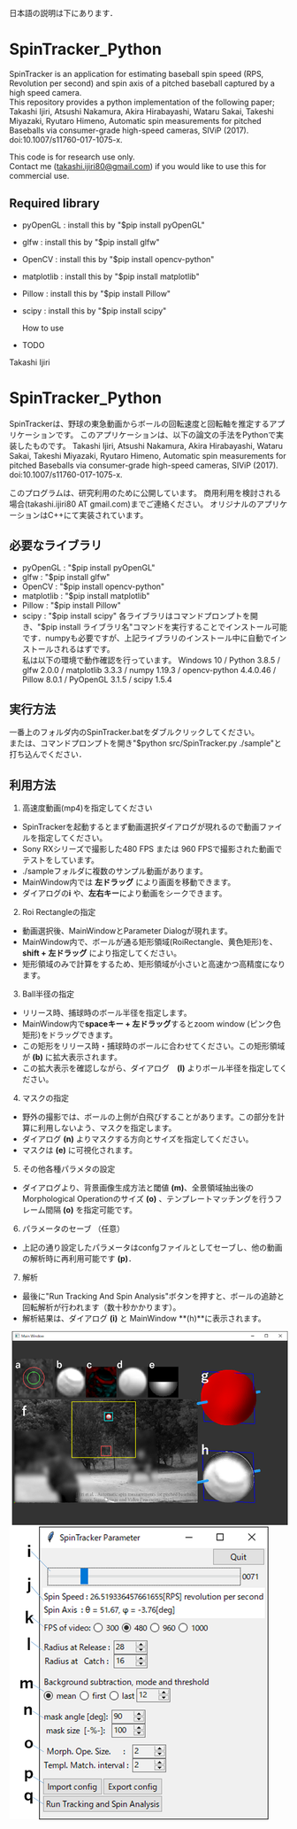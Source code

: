 日本語の説明は下にあります．

# SpinTracker_Python
SpinTracker is an application for estimating baseball spin speed (RPS, Revolution per second) and spin axis of a pitched baseball captured by a high speed camera.  
This repository provides a python implementation of the following paper;  
Takashi Ijiri, Atsushi Nakamura, Akira Hirabayashi, Wataru Sakai, Takeshi Miyazaki, Ryutaro Himeno, Automatic spin measurements for pitched Baseballs via consumer-grade high-speed cameras, SIViP (2017). doi:10.1007/s11760-017-1075-x.  

This code is for research use only.  
Contact me (takashi.ijiri80@gmail.com) if you would like to use this for commercial use.   


## Required library  
- pyOpenGL   : install this by "$pip install pyOpenGL"
- glfw       : install this by "$pip install glfw"
- OpenCV     : install this by "$pip install opencv-python"
- matplotlib : install this by "$pip install matplotlib"
- Pillow     : install this by "$pip install Pillow"
- scipy      : install this by "$pip install scipy"


  How to use  
- TODO


Takashi Ijiri


# SpinTracker_Python
SpinTrackerは、野球の東急動画からボールの回転速度と回転軸を推定するアプリケーションです。
このアプリケーションは、以下の論文の手法をPythonで実装したものです。
Takashi Ijiri, Atsushi Nakamura, Akira Hirabayashi, Wataru Sakai, Takeshi Miyazaki, Ryutaro Himeno, Automatic spin measurements for pitched Baseballs via consumer-grade high-speed cameras, SIViP (2017). doi:10.1007/s11760-017-1075-x.  

このプログラムは、研究利用のために公開しています。
商用利用を検討される場合(takashi.ijiri80 AT gmail.com)までご連絡ください。
オリジナルのアプリケーションはC++にて実装されています。

## 必要なライブラリ 
- pyOpenGL   : "$pip install pyOpenGL"
- glfw       : "$pip install glfw"
- OpenCV     : "$pip install opencv-python"
- matplotlib : "$pip install matplotlib"
- Pillow     : "$pip install Pillow"
- scipy      : "$pip install scipy"
各ライブラリはコマンドプロンプトを開き、"$pip install ライブラリ名"コマンドを実行することでインストール可能です．numpyも必要ですが、上記ライブラリのインストール中に自動でインストールされるはずです。  
私は以下の環境で動作確認を行っています。
Windows 10 / Python 3.8.5 / glfw 2.0.0 / matplotlib 3.3.3 / numpy 1.19.3 / opencv-python 4.4.0.46 / Pillow 8.0.1 / PyOpenGL 3.1.5 / scipy 1.5.4


## 実行方法
一番上のフォルダ内のSpinTracker.batをダブルクリックしてください。  
または、コマンドプロンプトを開き"$python src/SpinTracker.py ./sample"と打ち込んでください．    


## 利用方法
1. 高速度動画(mp4)を指定してください
- SpinTrackerを起動するとまず動画選択ダイアログが現れるので動画ファイルを指定してください。
- Sony RXシリーズで撮影した480 FPS または 960 FPSで撮影された動画でテストをしています。
- ./sampleフォルダに複数のサンプル動画があります。
- MainWindow内では **左ドラッグ** により画面を移動できます。
- ダイアログの**i** や、**左右キー**により動画をシークできます。

2. Roi Rectangleの指定
- 動画選択後、MainWindowとParameter Dialogが現れます。
- MainWindow内で、ボールが通る矩形領域(RoiRectangle、黄色矩形)を、**shift + 左ドラッグ** により指定してください。
- 矩形領域のみで計算をするため、矩形領域が小さいと高速かつ高精度になります。

3. Ball半径の指定
- リリース時、捕球時のボール半径を指定します。
- MainWindow内で**spaceキー + 左ドラッグ**するとzoom window (ピンク色矩形)をドラッグできます。
- この矩形をリリース時・捕球時のボールに合わせてください。この矩形領域が **(b)** に拡大表示されます。
- この拡大表示を確認しながら、ダイアログ　**(l)** よりボール半径を指定してください。

4. マスクの指定
- 野外の撮影では、ボールの上側が白飛びすることがあります。この部分を計算に利用しないよう、マスクを指定します。
- ダイアログ **(n)** よりマスクする方向とサイズを指定してください。
- マスクは **(e)** に可視化されます。

5. その他各種パラメタの設定
- ダイアログより、背景画像生成方法と閾値 **(m)**、全景領域抽出後のMorphological Operationのサイズ **(o)** 、テンプレートマッチングを行うフレーム間隔 **(o)** を指定可能です。

6. パラメータのセーブ （任意）
- 上記の通り設定したパラメータはconfgファイルとしてセーブし、他の動画の解析時に再利用可能です **(p)**．

7. 解析
- 最後に"Run Tracking And Spin Analysis"ボタンを押すと、ボールの追跡と回転解析が行われます（数十秒かかります）。
- 解析結果は、ダイアログ **(i)** と MainWindow **(h)**に表示されます。　

![img](./imgs/mainwindow.png)
![img](./imgs/dialog.png)












